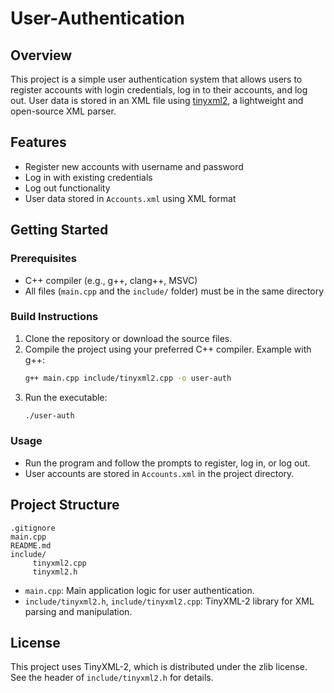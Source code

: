 # User-Authentication

## Overview

This project is a simple user authentication system that allows users to register accounts with login credentials, log in to their accounts, and log out. User data is stored in an XML file using [tinyxml2](include/tinyxml2.h), a lightweight and open-source XML parser.

## Features

- Register new accounts with username and password
- Log in with existing credentials
- Log out functionality
- User data stored in `Accounts.xml` using XML format

## Getting Started

### Prerequisites

- C++ compiler (e.g., g++, clang++, MSVC)
- All files (`main.cpp` and the `include/` folder) must be in the same directory

### Build Instructions

1. Clone the repository or download the source files.
2. Compile the project using your preferred C++ compiler. Example with g++:
	```sh
	g++ main.cpp include/tinyxml2.cpp -o user-auth
	```
3. Run the executable:
	```sh
	./user-auth
	```

### Usage

- Run the program and follow the prompts to register, log in, or log out.
- User accounts are stored in `Accounts.xml` in the project directory.

## Project Structure

```
.gitignore
main.cpp
README.md
include/
	 tinyxml2.cpp
	 tinyxml2.h
```

- `main.cpp`: Main application logic for user authentication.
- `include/tinyxml2.h`, `include/tinyxml2.cpp`: TinyXML-2 library for XML parsing and manipulation.

## License

This project uses TinyXML-2, which is distributed under the zlib license. See the header of `include/tinyxml2.h` for details.


